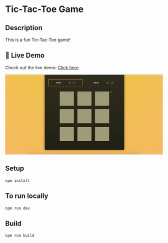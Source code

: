 # Tic-Tac-Toe Game

## Description
This is a fun Tic-Tac-Toe game!

## 🔗 Live Demo

Check out the live demo: [Click here](https://680491eaf0bd8287f98af950--stalwart-gingersnap-162fbe.netlify.app/)

![](preview.gif)

## Setup
```
npm install
```

## To run locally
```
npm run dev
```

## Build
```
npm run build
```
